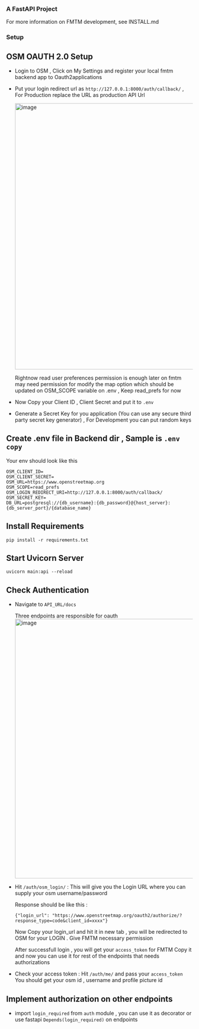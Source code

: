 ### A FastAPI Project

For more information on FMTM development, see INSTALL.md

### Setup

## OSM OAUTH 2.0 Setup

-   Login to OSM , Click on My Settings and register your local fmtm backend app to Oauth2applications 

-   Put your login redirect url as `http://127.0.0.1:8000/auth/callback/` , For Production replace the URL as production API Url 

    <img width="716" alt="image" src="https://user-images.githubusercontent.com/36752999/216319298-1444a62f-ba6b-4439-bb4f-2075fdf03291.png">

    Rightnow read user preferences permission is enough later on fmtm may need permission for modify the map option which should be updated on OSM_SCOPE     variable on .env , Keep read_prefs for now 

-   Now Copy your Client ID , Client Secret and put it to `.env`

-   Generate a Secret Key for you application (You can use any secure third party secret key generator) , For Development you can put random keys

## Create .env file in Backend dir , Sample is `.env copy`

Your env should look like this 

    OSM_CLIENT_ID=
    OSM_CLIENT_SECRET=
    OSM_URL=https://www.openstreetmap.org
    OSM_SCOPE=read_prefs
    OSM_LOGIN_REDIRECT_URI=http://127.0.0.1:8000/auth/callback/
    OSM_SECRET_KEY=
    DB_URL=postgresql://{db_username}:{db_password}@{host_server}:{db_server_port}/{database_name}

## Install Requirements

    pip install -r requirements.txt

## Start Uvicorn Server

    uvicorn main:api --reload 

## Check Authentication

-   Navigate to `API_URL/docs`

    Three endpoints are responsible for oauth 
    <img width="698" alt="image" src="https://user-images.githubusercontent.com/36752999/216319601-949c4262-782f-4da4-ae26-dac81c141403.png">
-   Hit `/auth/osm_login/` : This will give you the Login URL where you can supply your osm username/password 

     Response should be like this : 

        {"login_url": "https://www.openstreetmap.org/oauth2/authorize/?response_type=code&client_id=xxxx"}

     Now Copy your login_url and hit it in new tab , you will be redirected to OSM for your LOGIN . Give FMTM necessary permission 

     After successfull login , you will get your `access_token` for FMTM Copy it and now you can use it for rest of the endpoints that needs authorizations 
     
-   Check your access token : Hit `/auth/me/` and pass your `access_token` You should get your osm id , username and profile picture id 

## Implement authorization on other endpoints

-   import `login_required` from `auth` module  , you can use it as decorator or use fastapi `Depends(login_required)` on endpoints 

